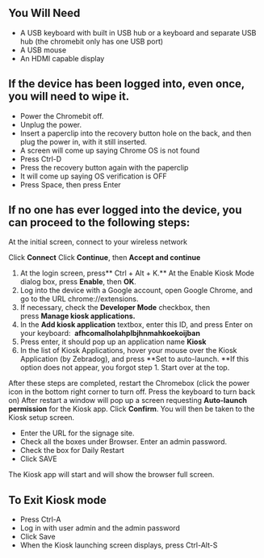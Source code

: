 ## You Will Need

*   A USB keyboard with built in USB hub or a keyboard and separate USB hub (the chromebit only has one USB port)
*   A USB mouse
*   An HDMI capable display

## If the device has been logged into, even once, you will need to wipe it.

*   Power the Chromebit off.
*   Unplug the power.
*   Insert a paperclip into the recovery button hole on the back, and then plug the power in, with it still inserted.
*   A screen will come up saying Chrome OS is not found
*   Press Ctrl-D
*   Press the recovery button again with the paperclip
*   It will come up saying OS verification is OFF
*   Press Space, then press Enter

## If no one has ever logged into the device, you can proceed to the following steps:

At the initial screen, connect to your wireless network

Click **Connect** Click **Continue**, then **Accept and continue**

1.  At the login screen, press** Ctrl + Alt + K.** At the Enable Kiosk Mode dialog box, press **Enable**, then **OK**.
2.  Log into the device with a Google account, open Google Chrome, and go to the URL chrome://extensions.
3.  If necessary, check the **Developer Mode** checkbox, then press **Manage kiosk applications.**
4.  In the **Add kiosk application** textbox, enter this ID, and press Enter on your keyboard:  **afhcomalholahplbjhnmahkoekoijban**
5.  Press enter, it should pop up an application name **Kiosk**
6.  In the list of Kiosk Applications, hover your mouse over the Kiosk Application (by Zebradog), and press **Set to auto-launch. **If this option does not appear, you forgot step 1\. Start over at the top.

After these steps are completed, restart the Chromebox (click the power icon in the bottom right corner to turn off. Press the keyboard to turn back on) After restart a window will pop up a screen requesting **Auto-launch permission** for the Kiosk app. Click **Confirm**. You will then be taken to the Kiosk setup screen.

*   Enter the URL for the signage site.
*   Check all the boxes under Browser. Enter an admin password.
*   Check the box for Daily Restart
*   Click SAVE

The Kiosk app will start and will show the browser full screen.

## To Exit Kiosk mode

*   Press Ctrl-A
*   Log in with user admin and the admin password
*   Click Save
*   When the Kiosk launching screen displays, press Ctrl-Alt-S